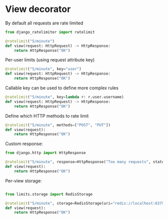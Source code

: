 # View decorator

By default all requests are rate limited

```py
from django_ratelimiter import ratelimit

@ratelimit("5/minute")
def view(request: HttpRequest) -> HttpResponse:
    return HttpResponse("OK")
```

Per-user limits (using request attribute key)

```py
@ratelimit("5/minute", key="user")
def view(request: HttpRequest) -> HttpResponse:
    return HttpResponse("OK")
```

Callable key can be used to define more complex rules

```py
@ratelimit("5/minute", key=lambda r: r.user.username)
def view(request: HttpRequest) -> HttpResponse:
    return HttpResponse("OK")
```

Define which HTTP methods to rate limit

```py
@ratelimit("5/minute", methods=["POST", "PUT"])
def view(request):
    return HttpResponse("OK")
```

Custom response:

```py
from django.http import HttpResponse

@ratelimit("5/minute", response=HttpResponse("Too many requests", status=400))
def view(request):
    return HttpResponse("OK")
```

Per-view storage:

```py

from limits.storage import RedisStorage

@ratelimit("5/minute", storage=RedisStorage(uri="redis://localhost:6379/0"))
def view(request):
    return HttpResponse("OK")
```
